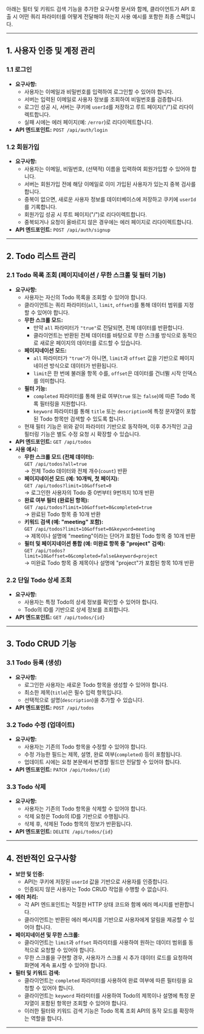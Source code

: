 아래는 필터 및 키워드 검색 기능을 추가한 요구사항 문서와 함께, 클라이언트가 API 호출 시 어떤 쿼리 파라미터를 어떻게 전달해야 하는지 사용 예시를 포함한 최종 스펙입니다.

---

## 1. 사용자 인증 및 계정 관리

### 1.1 로그인

- **요구사항:**
  - 사용자는 이메일과 비밀번호를 입력하여 로그인할 수 있어야 합니다.
  - 서버는 입력된 이메일로 사용자 정보를 조회하여 비밀번호를 검증합니다.
  - 로그인 성공 시, 서버는 쿠키에 `userId`를 저장하고 루트 페이지("/")로 리다이렉트합니다.
  - 실패 시에는 에러 페이지(예: `/error`)로 리다이렉트합니다.
- **API 엔드포인트:** `POST /api/auth/login`

### 1.2 회원가입

- **요구사항:**
  - 사용자는 이메일, 비밀번호, (선택적) 이름을 입력하여 회원가입할 수 있어야 합니다.
  - 서버는 회원가입 전에 해당 이메일로 이미 가입된 사용자가 있는지 중복 검사를 합니다.
  - 중복이 없으면, 새로운 사용자 정보를 데이터베이스에 저장하고 쿠키에 `userId`를 기록합니다.
  - 회원가입 성공 시 루트 페이지("/")로 리다이렉트합니다.
  - 중복되거나 요청이 올바르지 않은 경우에는 에러 페이지로 리다이렉트합니다.
- **API 엔드포인트:** `POST /api/auth/signup`

---

## 2. Todo 리스트 관리

### 2.1 Todo 목록 조회 (페이지네이션 / 무한 스크롤 및 필터 기능)

- **요구사항:**
  - 사용자는 자신의 Todo 목록을 조회할 수 있어야 합니다.
  - 클라이언트는 쿼리 파라미터(`all`, `limit`, `offset`)를 통해 데이터 범위를 지정할 수 있어야 합니다.
  - **무한 스크롤 모드:**
    - 만약 `all` 파라미터가 `"true"`로 전달되면, 전체 데이터를 반환합니다.
    - 클라이언트는 반환된 전체 데이터를 바탕으로 무한 스크롤 방식으로 동적으로 새로운 페이지의 데이터를 로드할 수 있습니다.
  - **페이지네이션 모드:**
    - `all` 파라미터가 `"true"`가 아니면, `limit`과 `offset` 값을 기반으로 페이지네이션 방식으로 데이터가 반환됩니다.
    - `limit`은 한 번에 불러올 항목 수를, `offset`은 데이터를 건너뛸 시작 인덱스를 의미합니다.
  - **필터 기능:**
    - `completed` 파라미터를 통해 완료 여부(`true` 또는 `false`)에 따른 Todo 목록 필터링을 지원합니다.
    - `keyword` 파라미터를 통해 `title` 또는 `description`에 특정 문자열이 포함된 Todo 항목만 검색할 수 있도록 합니다.
  - 현재 필터 기능은 위와 같이 파라미터 기반으로 동작하며, 이후 추가적인 고급 필터링 기능은 별도 수정 요청 시 확장할 수 있습니다.
- **API 엔드포인트:** `GET /api/todos`
- **사용 예시:**
  - **무한 스크롤 모드 (전체 데이터):**  
    `GET /api/todos?all=true`  
    → 전체 Todo 데이터와 전체 개수(`count`) 반환
  - **페이지네이션 모드 (예: 10개씩, 첫 페이지):**  
    `GET /api/todos?limit=10&offset=0`  
    → 로그인한 사용자의 Todo 중 0번부터 9번까지 10개 반환
  - **완료 여부 필터 (완료된 항목):**  
    `GET /api/todos?limit=10&offset=0&completed=true`  
    → 완료된 Todo 항목 중 10개 반환
  - **키워드 검색 (예: "meeting" 포함):**  
    `GET /api/todos?limit=10&offset=0&keyword=meeting`  
    → 제목이나 설명에 "meeting"이라는 단어가 포함된 Todo 항목 중 10개 반환
  - **필터 및 페이지네이션 통합 (예: 미완료 항목 중 "project" 검색):**  
    `GET /api/todos?limit=10&offset=0&completed=false&keyword=project`  
    → 미완료 Todo 항목 중 제목이나 설명에 "project"가 포함된 항목 10개 반환

### 2.2 단일 Todo 상세 조회

- **요구사항:**
  - 사용자는 특정 Todo의 상세 정보를 확인할 수 있어야 합니다.
  - Todo의 ID를 기반으로 상세 정보를 조회합니다.
- **API 엔드포인트:** `GET /api/todos/{id}`

---

## 3. Todo CRUD 기능

### 3.1 Todo 등록 (생성)

- **요구사항:**
  - 로그인한 사용자는 새로운 Todo 항목을 생성할 수 있어야 합니다.
  - 최소한 제목(`title`)은 필수 입력 항목입니다.
  - 선택적으로 설명(`description`)을 추가할 수 있습니다.
- **API 엔드포인트:** `POST /api/todos`

### 3.2 Todo 수정 (업데이트)

- **요구사항:**
  - 사용자는 기존의 Todo 항목을 수정할 수 있어야 합니다.
  - 수정 가능한 필드는 제목, 설명, 완료 여부(`completed`) 등이 포함됩니다.
  - 업데이트 시에는 요청 본문에서 변경할 필드만 전달할 수 있어야 합니다.
- **API 엔드포인트:** `PATCH /api/todos/{id}`

### 3.3 Todo 삭제

- **요구사항:**
  - 사용자는 기존의 Todo 항목을 삭제할 수 있어야 합니다.
  - 삭제 요청은 Todo의 ID를 기반으로 수행됩니다.
  - 삭제 후, 삭제된 Todo 항목의 정보가 반환됩니다.
- **API 엔드포인트:** `DELETE /api/todos/{id}`

---

## 4. 전반적인 요구사항

- **보안 및 인증:**
  - API는 쿠키에 저장된 `userId` 값을 기반으로 사용자를 인증합니다.
  - 인증되지 않은 사용자는 Todo CRUD 작업을 수행할 수 없습니다.
- **에러 처리:**
  - 각 API 엔드포인트는 적절한 HTTP 상태 코드와 함께 에러 메시지를 반환합니다.
  - 클라이언트는 반환된 에러 메시지를 기반으로 사용자에게 알림을 제공할 수 있어야 합니다.
- **페이지네이션 및 무한 스크롤:**
  - 클라이언트는 `limit`과 `offset` 파라미터를 사용하여 원하는 데이터 범위를 동적으로 요청할 수 있어야 합니다.
  - 무한 스크롤을 구현할 경우, 사용자가 스크롤 시 추가 데이터 로드를 요청하여 화면에 계속 표시할 수 있어야 합니다.
- **필터 및 키워드 검색:**
  - 클라이언트는 `completed` 파라미터를 사용하여 완료 여부에 따른 필터링을 요청할 수 있어야 합니다.
  - 클라이언트는 `keyword` 파라미터를 사용하여 Todo의 제목이나 설명에 특정 문자열이 포함된 항목만 조회할 수 있어야 합니다.
  - 이러한 필터와 키워드 검색 기능은 Todo 목록 조회 API의 동작 모드를 확장하는 역할을 합니다.

---
